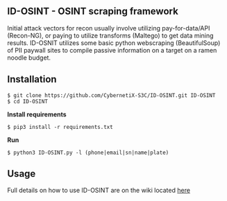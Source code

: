 ## ID-OSINT - OSINT scraping framework


Initial attack vectors for recon usually involve utilizing pay-for-data/API (Recon-NG), or paying to utilize transforms (Maltego) to get data mining results. ID-OSNIT utilizes some basic python webscraping (BeautifulSoup) of PII paywall sites to compile passive information on a target on a ramen noodle budget.


Installation
----
```
$ git clone https://github.com/CybernetiX-S3C/ID-OSINT.git ID-OSINT
$ cd ID-OSINT
```
__Install requirements__
```
$ pip3 install -r requirements.txt
```
__Run__
```
$ python3 ID-OSINT.py -l (phone|email|sn|name|plate)
```

Usage
----
Full details on how to use ID-OSINT are on the wiki located [here](https://github.com/CybernetiX-S3C/ID-OSINT/wiki)
